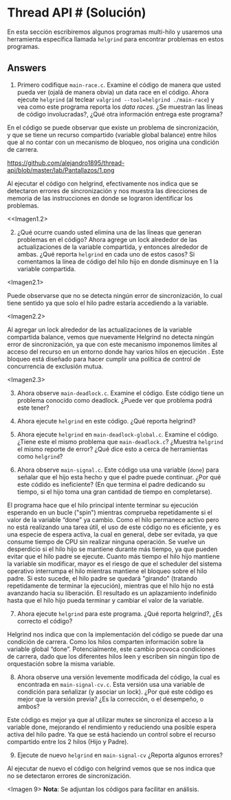 # Thread API # (Solución)

En esta sección escribiremos algunos programas multi-hilo y usaremos una herramienta específica llamada ```helgrind``` para encontrar problemas en estos programas. 

## Answers ##

1. Primero codifique ```main-race.c```. Examine el código de manera que usted pueda ver (ojalá de manera obvia) un data race en el código. Ahora ejecute ```helgrind``` (al teclear ```valgrind --tool=helgrind ./main-race```) y vea como este programa reporta los *data races*. ¿Se muestran las líneas de código involucradas?, ¿Qué otra información entrega este programa?

En el código se puede observar que existe un problema de sincronización, y que se tiene un recurso compartido (variable global balance) entre hilos que al no contar con un mecanismo de bloqueo, nos origina una condición de carrera.

https://github.com/alejandro1895/thread-api/blob/master/lab/Pantallazos/1.png

Al ejecutar el código con helgrind, efectivamente nos indica que se detectaron errores de sincronización y nos muestra las direcciones de memoria de las instrucciones en donde se lograron identificar los problemas.

<<Imagen1.2>

2. ¿Qué ocurre cuando usted elimina una de las líneas que generan problemas en el código? Ahora agrege un lock alrededor de las actualizaciones de la variable compartida, y entonces alrededor de ambas. ¿Qué reporta ```helgrind``` en cada uno de estos casos?
Si comentamos la línea de código del hilo hijo en donde disminuye en 1 la variable compartida.

<Imagen2.1>

Puede observarse que no se detecta ningún error de sincronización, lo cual tiene sentido ya que solo el hilo padre estaría accediendo a la variable.

<Imagen2.2>

Al agregar un lock alrededor de las actualizaciones de la variable compartida balance, vemos que nuevamente Helgrind no detecta ningún error de sincronización, ya que con este mecanismo imponemos límites al acceso del recurso en un entorno donde hay varios hilos en ejecución . Este bloqueo está diseñado para hacer cumplir una política de control de concurrencia de exclusión mutua.

<Imagen2.3>

3. Ahora observe ```main-deadlock.c```. Examine el código. Este código tiene un problema conocido como deadlock. ¿Puede ver que problema podrá este tener?

4. Ahora ejecute ```helgrind``` en este código. ¿Qué reporta helgrind?

5. Ahora ejecute ```helgrind``` en ```main-deadlock-global.c```. Examine el código. ¿Tiene este el mismo problema que ```main-deadlock.c```? ¿Muestra ```helgrind``` el mismo reporte de error? ¿Qué dice esto a cerca de herramientas como ```helgrind```?


6. Ahora observe ```main-signal.c```. Este código usa una variable (```done```) para señalar que el hijo esta hecho y que el padre puede continuar. ¿Por qué este códido es ineficiente? (En que termina el padre dedicando su tiempo, si el hijo toma una gran cantidad de tiempo en completarse).

El programa hace que el hilo principal intente terminar su ejecución esperando en un bucle ("spin") mientras comprueba repetidamente si el valor de la variable “done” ya cambio. Como el hilo permanece activo pero no está realizando una tarea útil, el uso de este código no es eficiente, y  es una especie de espera activa, la cual en general, debe ser evitada, ya que consume tiempo de CPU sin realizar ninguna operación.
Se vuelve un desperdicio si el hilo hijo se mantiene durante más tiempo, ya que pueden evitar que el hilo padre se ejecute. Cuanto más tiempo el hilo hijo  mantiene la variable sin modificar, mayor es el riesgo de que el scheduler del sistema operativo interrumpa el hilo mientras mantiene el bloqueo sobre el hilo padre. Si esto sucede, el hilo padre se quedará "girando" (tratando repetidamente de terminar la ejecución), mientras que el hilo hijo no está avanzando hacia su liberación. El resultado es un aplazamiento indefinido hasta que el hilo hijo pueda terminar y cambiar el valor de la variable. 


7. Ahora ejecute ```helgrind``` para este programa. ¿Qué reporta helgrind?, ¿Es correcto el código?

Helgrind nos indica que con la implementación del código se puede dar una condición de carrera.
Como los hilos comparten información sobre la variable global “done”. Potencialmente, este cambio provoca condiciones de carrera, dado que los diferentes hilos leen y escriben sin ningún tipo de orquestación sobre la misma variable.

<Imagen7>

8. Ahora observe una versión levemente modificada del código, la cual es encontrada en ```main-signal-cv.c```. Esta versión usa una variable de condición para señalizar (y asociar un lock). ¿Por qué este código es mejor que la versión previa? ¿Es la corrección, o el desempeño, o ambos?

Este código es mejor ya que al utilizar mutex se sincroniza el acceso a la variable done, mejorando el rendimiento y reduciendo una posible espera activa del hilo padre. Ya que se está haciendo un control sobre el recurso compartido entre los 2 hilos (Hijo y Padre).

9. Ejecute de nuevo ```helgrind``` en ```main-signal-cv``` ¿Reporta algunos errores?

Al ejecutar de nuevo el código con helgrind vemos que se nos indica que no se detectaron errores de sincronización.

<Imagen 9>
**Nota**: Se adjuntan los códigos para facilitar en análisis.
